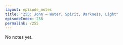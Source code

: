 ```yaml
---
layout: episode_notes
title: "255: John — Water, Spirit, Darkness, Light"
episodeIndex: 258
permalink: /255
---
```

No notes yet.
